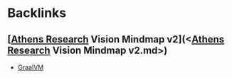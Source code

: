 
# Backlinks
## [[Athens Research](<[Athens Research.md>) Vision Mindmap v2](<[Athens Research](<Athens Research.md>) Vision Mindmap v2.md>)
- [GraalVM](<GraalVM.md>)

